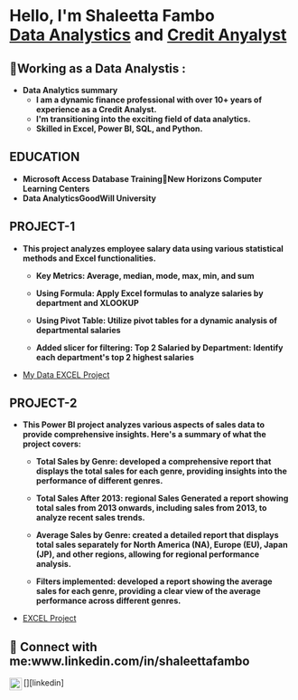 <h1>Hello, I'm Shaleetta Fambo <br/><a href="https://github.com/fambosda"> Data Analystics</a> and <a href="https://www.linkedin.com/in/shaleettafambo/"> Credit Anyalyst </a>


<h2>🏢Working as a Data Analystis :</h2>

- <b>Data Analytics summary</b>
  - <b>I  am a dynamic finance professional with over 10+ years of experience as a Credit Analyst. </b>
  - <b>I'm transitioning into the exciting field of data analytics.</b>
  - <b> Skilled in Excel, Power BI, SQL, and Python.</b>
  
<h2>EDUCATION</h2>

- <b>Microsoft Access Database TrainingNew Horizons Computer Learning Centers</b>
- <b>Data AnalyticsGoodWill University</b>

<h2>PROJECT-1</h2>

- <b>This project analyzes employee salary data using various statistical methods and Excel functionalities.</b>

  - <b>Key Metrics: Average, median, mode, max, min, and sum</b>
  
  - <b>Using Formula: Apply Excel formulas to analyze salaries by department and XLOOKUP</b>
  
  - <b>Using Pivot Table: Utilize pivot tables for a dynamic analysis of departmental salaries</b>
  
  - <b>Added slicer for filtering: Top 2 Salaried by Department: Identify each department's top 2 highest salaries</b>
  
- [My Data EXCEL Project](https://github.com/Fambosda/Project-1.git)

<h2>PROJECT-2</h2>

- <b>This Power BI project analyzes various aspects of sales data to provide comprehensive insights. Here's a summary of what the project covers:</b>

  - <b>Total Sales by Genre: developed a comprehensive report that displays the total sales for each genre, providing insights into the performance of different genres.</b>

  - <b>Total Sales After 2013: regional Sales Generated a report showing total sales from 2013 onwards, including sales from 2013, to analyze recent sales trends.</b>

  - <b>Average Sales by Genre: created a detailed report that displays total sales separately for North America (NA), Europe (EU), Japan (JP), and other regions, allowing for regional performance analysis.</b>

  - <b>Filters implemented: developed a report showing the average sales for each genre, providing a clear view of the average performance across different genres.</b>
    
- [EXCEL Project](https://github.com/Fambosda/Project-2.git)


<h2>📱 Connect with me:www.linkedin.com/in/shaleettafambo</h2>

[<img align="left" alt="JoshMadakor | LinkedIn" width="22px" src="https://cdn.jsdelivr.net/npm/simple-icons@v3/icons/linkedin.svg" />][linkedin]


<!---
Fambosda/Fambosda is a ✨ special ✨ repository because its `README.md` (this file) appears on your GitHub profile.
You can click the Preview link to take a look at your changes.
--->
